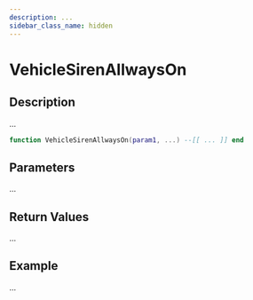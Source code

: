 ```yaml
---
description: ...
sidebar_class_name: hidden
---
```


# VehicleSirenAllwaysOn

## Description

...

```lua
function VehicleSirenAllwaysOn(param1, ...) --[[ ... ]] end
```

## Parameters

...

## Return Values

...

## Example

...

